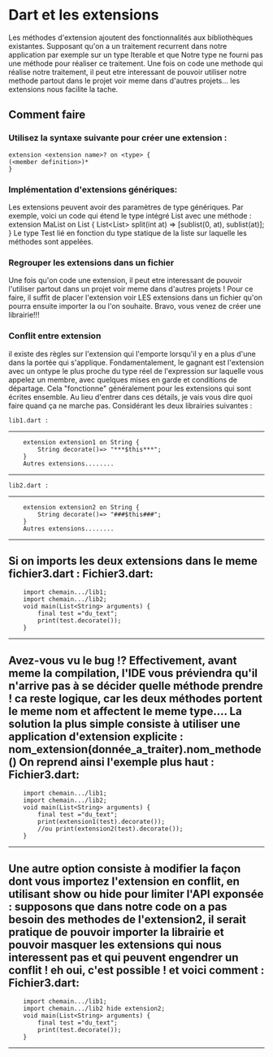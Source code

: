 # Dart et les extensions

Les méthodes d'extension ajoutent des fonctionnalités aux bibliothèques existantes.
Supposant qu'on a un traitement recurrent dans notre application par exemple sur un type Iterable et que
Notre type ne fourni pas une méthode pour réaliser ce traitement.
Une fois on code une methode qui réalise notre traitement, il peut etre interessant de pouvoir utiliser notre methode
partout dans le projet voir meme dans d'autres projets... les extensions nous facilite la tache.

## Comment faire

### Utilisez la syntaxe suivante pour créer une extension :
    extension <extension name>? on <type> {
    (<member definition>)*
    }
### Implémentation d'extensions génériques:
Les extensions peuvent avoir des paramètres de type génériques. Par exemple, voici un code qui étend le type intégré List<T> avec une méthode :
extension MaList<T> on List<T> {
List<List<T>> split(int at) => [sublist(0, at), sublist(at)];
}
Le type Test lié en fonction du type statique de la liste sur laquelle les méthodes sont appelées.

### Regrouper les extensions dans un fichier
Une fois qu'on code une extension, il peut etre interessant de pouvoir l'utiliser partout dans un projet voir meme dans d'autres projets !
Pour ce faire, il suffit de placer l'extension voir LES extensions dans un fichier qu'on pourra ensuite importer la ou l'on souhaite.
Bravo, vous venez de créer une librairie!!!

### Conflit entre extension
il existe des règles sur l'extension qui l'emporte lorsqu'il y en a plus d'une dans la portée qui s'applique. Fondamentalement, le gagnant est
l'extension avec un ontype le plus proche du type réel de l'expression sur laquelle vous appelez un membre, avec quelques mises en garde et
conditions de départage. Cela "fonctionne" généralement pour les extensions qui sont écrites ensemble. Au lieu d'entrer dans ces détails,
je vais vous dire quoi faire quand ça ne marche pas.
Considérant les deux librairies suivantes :

    lib1.dart :
----------------------------------------------
        extension extension1 on String {
            String decorate()=> "***$this***";
        }
        Autres extensions........
-----------------------------------------------

    lib2.dart :
----------------------------------------------
        extension extension2 on String {
            String decorate()=> "###$this###";
        }
        Autres extensions........
-----------------------------------------------
Si on imports les deux extensions dans le meme fichier3.dart :
Fichier3.dart:
----------------------------------------------
        import chemain.../lib1;
        import chemain.../lib2;
        void main(List<String> arguments) {
            final test ="du_text";
            print(test.decorate());
        }
----------------------------------------------

Avez-vous vu le bug !?
Effectivement, avant meme la compilation, l'IDE vous préviendra qu'il n'arrive pas à se décider quelle méthode prendre !
ca reste logique, car les deux méthodes portent le meme nom et affectent le meme type....
La solution la plus simple consiste à utiliser une application d'extension explicite :
nom_extension(donnée_a_traiter).nom_methode()
On reprend ainsi l'exemple plus haut :
Fichier3.dart:
----------------------------------------------
        import chemain.../lib1;
        import chemain.../lib2;
        void main(List<String> arguments) {
            final test ="du_text";
            print(extension1(test).decorate());
            //ou print(extension2(test).decorate());
        }
----------------------------------------------

Une autre option consiste à modifier la façon dont vous importez l'extension en conflit, en utilisant show ou hide pour limiter l'API exponsée :
supposons que dans notre code on a pas besoin des methodes de l'extension2, il serait pratique de pouvoir importer la librairie et pouvoir masquer
les extensions qui nous interessent pas et qui peuvent engendrer un conflit ! eh oui, c'est possible ! et voici comment :
Fichier3.dart:
----------------------------------------------
        import chemain.../lib1;
        import chemain.../lib2 hide extension2;
        void main(List<String> arguments) {
            final test ="du_text";
            print(test.decorate());
        }
----------------------------------------------
